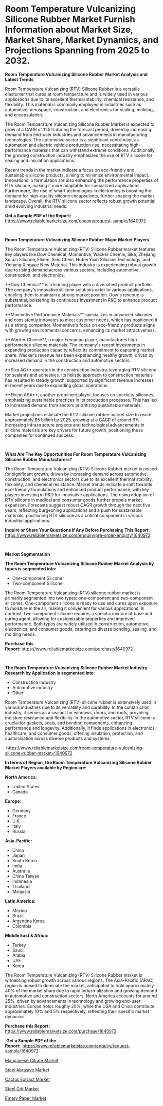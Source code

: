 <p><h1>Room Temperature Vulcanizing Silicone Rubber Market Furnish Information about Market Size, Market Share, Market Dynamics, and Projections Spanning from 2025 to 2032.</h1></p><p><strong>Room Temperature Vulcanizing Silicone Rubber Market Analysis and Latest Trends</strong></p>
<p><p>Room Temperature Vulcanizing (RTV) Silicone Rubber is a versatile elastomer that cures at room temperature and is widely used in various applications due to its excellent thermal stability, chemical resistance, and flexibility. This material is commonly employed in industries such as automotive, aerospace, construction, and electronics for sealing, molding, and encapsulation.</p><p>The Room Temperature Vulcanizing Silicone Rubber Market is expected to grow at a CAGR of 11.5% during the forecast period, driven by increasing demand from end-user industries and advancements in manufacturing technologies. The automotive sector is a significant contributor, as automation and electric vehicle production rise, necessitating high-performance materials that can withstand extreme conditions. Additionally, the growing construction industry emphasizes the use of RTV silicone for sealing and insulation applications.</p><p>Recent trends in the market indicate a focus on eco-friendly and sustainable silicone products, aiming to minimize environmental impact. Innovations in formulation are also enhancing the performance properties of RTV silicone, making it more adaptable for specialized applications. Furthermore, the rise of smart technologies in electronics is boosting the demand for high-quality silicone encapsulants, further shaping the market landscape. Overall, the RTV silicone sector reflects robust growth potential amid evolving industrial needs.</p></p>
<p><strong>Get a Sample PDF of the Report:&nbsp;</strong> <a href="https://www.reliablemarketsize.com/enquiry/request-sample/1640972?utm_campaign=1836&utm_medium=2&utm_source=Github&utm_content=ia&utm_term=30012025&utm_id=room-temperature-vulcanizing-silicone-rubber">https://www.reliablemarketsize.com/enquiry/request-sample/1640972</a></p>
<p>&nbsp;</p>
<p><strong>Room Temperature Vulcanizing Silicone Rubber Major Market Players</strong></p>
<p><p>The Room Temperature Vulcanizing (RTV) Silicone Rubber market features key players like Dow Chemical, Momentive, Wacker Chemie, Sika, Zhejiang Sucon Silicone, Elkem, Sino Chem, Hubei Yixin Silicone Technology, and Yichang Xingyue New Material. This industry is experiencing robust growth due to rising demand across various sectors, including automotive, construction, and electronics.</p><p>**Dow Chemical** is a leading player with a diversified product portfolio. The company's innovative silicone solutions cater to various applications, enabling them to maintain a strong market position. Dow's revenue is substantial, bolstering its continuous investment in R&D to enhance product performance.</p><p>**Momentive Performance Materials** specializes in advanced silicones and consistently innovates to meet customer needs, which has positioned it as a strong competitor. Momentive's focus on eco-friendly products aligns with growing environmental concerns, enhancing its market attractiveness.</p><p>**Wacker Chemie**, a major European player, manufactures high-performance silicone materials. The company's recent investments in expanding production capacity reflect its commitment to capturing market share. Wacker’s revenue has been experiencing healthy growth, driven by increased demand in the construction and automotive sectors.</p><p>**Sika AG** operates in the construction industry, leveraging RTV silicone for sealants and adhesives. Its holistic approach to construction materials has resulted in steady growth, supported by significant revenue increases in recent years due to expanding global operations.</p><p>**Elkem ASA**, another prominent player, focuses on specialty silicones, emphasizing sustainable practices in its production processes. This has led to increased demand from sectors prioritizing sustainable materials.</p><p>Market projections estimate the RTV silicone rubber market size to reach approximately $5 billion by 2025, growing at a CAGR of around 6%. Increasing infrastructure projects and technological advancements in silicone materials are key drivers for future growth, positioning these companies for continued success.</p></p>
<p>&nbsp;</p>
<p><strong>What Are The Key Opportunities For Room Temperature Vulcanizing Silicone Rubber Manufacturers?</strong></p>
<p><p>The Room Temperature Vulcanizing (RTV) Silicone Rubber market is poised for significant growth, driven by increasing demand across automotive, construction, and electronics sectors due to its excellent thermal stability, flexibility, and chemical resistance. Market trends indicate a shift towards eco-friendly formulations and enhanced product performance, with key players investing in R&D for innovative applications. The rising adoption of RTV silicone in medical and consumer goods further propels market expansion. Forecasts suggest robust CAGR growth through the next five years, reflecting burgeoning applications and a push for sustainable materials, positioning RTV silicone as a critical component in various industrial applications.</p></p>
<p><strong>Inquire or Share Your Questions If Any Before Purchasing This Report:</strong> <a href="https://www.reliablemarketsize.com/enquiry/pre-order-enquiry/1640972?utm_campaign=1836&utm_medium=2&utm_source=Github&utm_content=ia&utm_term=30012025&utm_id=room-temperature-vulcanizing-silicone-rubber">https://www.reliablemarketsize.com/enquiry/pre-order-enquiry/1640972</a></p>
<p>&nbsp;</p>
<p><strong>Market Segmentation</strong></p>
<p><strong>The Room Temperature Vulcanizing Silicone Rubber Market Analysis by types is segmented into:</strong></p>
<p><ul><li>One-component Silicone</li><li>Two-component Silicone</li></ul></p>
<p><p>The Room Temperature Vulcanizing (RTV) silicone rubber market is primarily segmented into two types: one-component and two-component silicones. One-component silicone is ready to use and cures upon exposure to moisture in the air, making it convenient for various applications. In contrast, two-component silicone requires a specific mixture of base and curing agent, allowing for customizable properties and improved performance. Both types are widely utilized in construction, automotive, electronics, and consumer goods, catering to diverse bonding, sealing, and molding needs.</p></p>
<p><strong>Purchase this Report:&nbsp;</strong><a href="https://www.reliablemarketsize.com/purchase/1640972?utm_campaign=1836&utm_medium=2&utm_source=Github&utm_content=ia&utm_term=30012025&utm_id=room-temperature-vulcanizing-silicone-rubber">https://www.reliablemarketsize.com/purchase/1640972</a></p>
<p>&nbsp;</p>
<p><strong>The Room Temperature Vulcanizing Silicone Rubber Market Industry Research by Application is segmented into:</strong></p>
<p><ul><li>Construction Industry</li><li>Automotive Industry</li><li>Other</li></ul></p>
<p><p>Room Temperature Vulcanizing (RTV) silicone rubber is extensively used in various industries due to its versatility and durability. In the construction industry, it serves as a sealant for windows, doors, and roofs, providing moisture resistance and flexibility. In the automotive sector, RTV silicone is crucial for gaskets, seals, and bonding components, enhancing performance and longevity. Additionally, it finds applications in electronics, healthcare, and consumer goods, offering insulation, protection, and customization across diverse products and systems.</p></p>
<p><a href="https://www.reliablemarketsize.com/room-temperature-vulcanizing-silicone-rubber-market-r1640972?utm_campaign=1836&utm_medium=2&utm_source=Github&utm_content=ia&utm_term=30012025&utm_id=room-temperature-vulcanizing-silicone-rubber">&nbsp;https://www.reliablemarketsize.com/room-temperature-vulcanizing-silicone-rubber-market-r1640972</a></p>
<p><strong>In terms of Region, the Room Temperature Vulcanizing Silicone Rubber Market Players available by Region are:</strong></p>
<p>
    <p> <strong> North America: </strong>
        <ul>
            <li>United States</li>
            <li>Canada</li>
        </ul>
        </p> 
    <p> <strong> Europe: </strong>
        <ul>
            <li>Germany</li>
            <li>France</li>
            <li>U.K.</li>
            <li>Italy</li>
            <li>Russia</li>
        </ul>
        </p> 
    <p> <strong> Asia-Pacific: </strong>
        <ul>
            <li>China</li>
            <li>Japan</li>
            <li>South Korea</li>
            <li>India</li>
            <li>Australia</li>
            <li>China Taiwan</li>
            <li>Indonesia</li>
            <li>Thailand</li>
            <li>Malaysia</li>
        </ul>
        </p> 
    <p> <strong> Latin America: </strong>
        <ul>
            <li>Mexico</li>
            <li>Brazil</li>
            <li>Argentina Korea</li>
            <li>Colombia</li>
        </ul>
        </p> 
    <p> <strong> Middle East & Africa: </strong>
        <ul>
            <li>Turkey</li>
            <li>Saudi</li>
            <li>Arabia</li>
            <li>UAE</li>
            <li>Korea</li>
        </ul>
    </p>
    </p>
<p><p>The Room Temperature Vulcanizing (RTV) Silicone Rubber market is witnessing robust growth across various regions. The Asia-Pacific (APAC) region is poised to dominate the market, anticipated to hold approximately 40% of the market share due to rapid industrialization and growing demand in automotive and construction sectors. North America accounts for around 25%, driven by advancements in technology and growing end-user industries. Europe holds roughly 20%, while the USA and China contribute approximately 10% and 5% respectively, reflecting their specific market dynamics.</p></p>
<p><strong>Purchase this Report: </strong><a href="https://www.reliablemarketsize.com/purchase/1640972?utm_campaign=1836&utm_medium=2&utm_source=Github&utm_content=ia&utm_term=30012025&utm_id=room-temperature-vulcanizing-silicone-rubber">https://www.reliablemarketsize.com/purchase/1640972</a></p>
<p>&nbsp;<strong>Get a Sample PDF of the Report:&nbsp;&nbsp;</strong><a href="https://www.reliablemarketsize.com/enquiry/request-sample/1640972?utm_campaign=1836&utm_medium=2&utm_source=Github&utm_content=ia&utm_term=30012025&utm_id=room-temperature-vulcanizing-silicone-rubber">https://www.reliablemarketsize.com/enquiry/request-sample/1640972</a></p>
<p><strong></strong></p>
<p><p><a href="https://github.com/NargisHussain75/Market-Research-Report-List-1/blob/main/manganese-citrate-market.md?utm_campaign=1836&utm_medium=2&utm_source=Github&utm_content=ia&utm_term=30012025&utm_id=room-temperature-vulcanizing-silicone-rubber">Manganese Citrate Market</a></p><p><a href="https://github.com/borgomornar/Market-Research-Report-List-1/blob/main/steel-abrasive-market.md?utm_campaign=1836&utm_medium=2&utm_source=Github&utm_content=ia&utm_term=30012025&utm_id=room-temperature-vulcanizing-silicone-rubber">Steel Abrasive Market</a></p><p><a href="https://github.com/FlorianWolf90/Market-Research-Report-List-1/blob/main/cactus-extract-market.md?utm_campaign=1836&utm_medium=2&utm_source=Github&utm_content=ia&utm_term=30012025&utm_id=room-temperature-vulcanizing-silicone-rubber">Cactus Extract Market</a></p><p><a href="https://github.com/lylyparadise/Market-Research-Report-List-5/blob/main/steel-grit-market.md?utm_campaign=1836&utm_medium=2&utm_source=Github&utm_content=ia&utm_term=30012025&utm_id=room-temperature-vulcanizing-silicone-rubber">Steel Grit Market</a></p><p><a href="https://github.com/hillsmyung726/Market-Research-Report-List-1/blob/main/emery-paper-market.md?utm_campaign=1836&utm_medium=2&utm_source=Github&utm_content=ia&utm_term=30012025&utm_id=room-temperature-vulcanizing-silicone-rubber">Emery Paper Market</a></p></p>